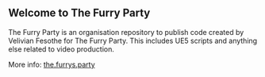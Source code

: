 <h2>Welcome to The Furry Party</h2>

The Furry Party is an organisation repository to publish code created by Velivian Fesothe for The Furry Party.
This includes UE5 scripts and anything else related to video production.

More info: <a href="https://the.furrys.party">the.furrys.party</a>
